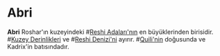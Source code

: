 # Abri

**Abri** Roshar'ın kuzeyindeki #[Reshi Adaları'nın](locations/reshi-isles) en büyüklerinden birisidir. #[Kuzey Derinlikleri](locations/northern-depths) ve #[Reshi Denizi'ni](locations/reshi-sea) ayırır. #[Quili'nin](locations/quili) doğusunda ve Kadrix'in batısındadır.
